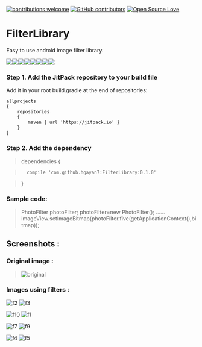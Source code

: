 [![contributions welcome](https://img.shields.io/badge/contributions-welcome-brightgreen.svg?style=flat)](https://github.com/hgayan7/FilterLibrary/issues)
[![GitHub contributors](https://img.shields.io/github/contributors/Naereen/StrapDown.js.svg)](https://github.com/hgayan7/FilterLibrary/graphs/contributors/)
[![Open Source Love](https://badges.frapsoft.com/os/v1/open-source.svg?v=103)](https://github.com/ellerbrock/open-source-badges/)


# FilterLibrary                        

Easy to use android image filter library.

[![](https://sourcerer.io/fame/hgayan7/hgayan7/FilterLibrary/images/0)](https://sourcerer.io/fame/hgayan7/hgayan7/FilterLibrary/links/0)[![](https://sourcerer.io/fame/hgayan7/hgayan7/FilterLibrary/images/1)](https://sourcerer.io/fame/hgayan7/hgayan7/FilterLibrary/links/1)[![](https://sourcerer.io/fame/hgayan7/hgayan7/FilterLibrary/images/2)](https://sourcerer.io/fame/hgayan7/hgayan7/FilterLibrary/links/2)[![](https://sourcerer.io/fame/hgayan7/hgayan7/FilterLibrary/images/3)](https://sourcerer.io/fame/hgayan7/hgayan7/FilterLibrary/links/3)[![](https://sourcerer.io/fame/hgayan7/hgayan7/FilterLibrary/images/4)](https://sourcerer.io/fame/hgayan7/hgayan7/FilterLibrary/links/4)[![](https://sourcerer.io/fame/hgayan7/hgayan7/FilterLibrary/images/5)](https://sourcerer.io/fame/hgayan7/hgayan7/FilterLibrary/links/5)[![](https://sourcerer.io/fame/hgayan7/hgayan7/FilterLibrary/images/6)](https://sourcerer.io/fame/hgayan7/hgayan7/FilterLibrary/links/6)[![](https://sourcerer.io/fame/hgayan7/hgayan7/FilterLibrary/images/7)](https://sourcerer.io/fame/hgayan7/hgayan7/FilterLibrary/links/7)

### Step 1. Add the JitPack repository to your build file

Add it in your root build.gradle at the end of repositories:

	allprojects 
	{
		repositories 
		{
			maven { url 'https://jitpack.io' }
		}
	}

### Step 2. Add the dependency
 		 
>	dependencies 
>	{

>		compile 'com.github.hgayan7:FilterLibrary:0.1.0'

>	}
  
 
 ### Sample code:
  
  >PhotoFilter photoFilter;
  >photoFilter=new PhotoFilter();
  >......
  >imageView.setImageBitmap(photoFilter.five(getApplicationContext(),bitmap));
  
## Screenshots :

### Original image :

> ![original](https://user-images.githubusercontent.com/29502161/43194158-5d67f736-901f-11e8-9a68-9d4470536fc9.jpeg)
### Images using filters :


![f2](https://user-images.githubusercontent.com/29502161/43194160-5e39446c-901f-11e8-88bd-af4db9b2357d.jpeg)
![f3](https://user-images.githubusercontent.com/29502161/43194161-5e7c7570-901f-11e8-9a8f-87e635fd7334.jpeg)

![f10](https://user-images.githubusercontent.com/29502161/43194157-5d1459fa-901f-11e8-99a1-16b5757a221f.jpeg)
![f1](https://user-images.githubusercontent.com/29502161/43194159-5df4f618-901f-11e8-8509-26ead1c3e426.jpeg)

![f7](https://user-images.githubusercontent.com/29502161/43194154-5c917300-901f-11e8-9ff8-4cf7debea247.jpeg)
![f9](https://user-images.githubusercontent.com/29502161/43194156-5cd2b590-901f-11e8-9458-2d1534605a0b.jpeg)

![f4](https://user-images.githubusercontent.com/29502161/43194163-5efc2bee-901f-11e8-830c-afd951e5c220.jpeg)
![f5](https://user-images.githubusercontent.com/29502161/43194165-5f415822-901f-11e8-89af-e82203a74084.jpeg)



